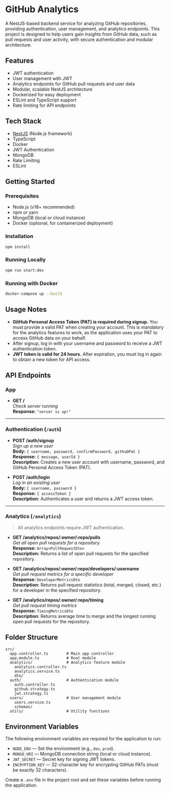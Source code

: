 # GitHub Analytics

A NestJS-based backend service for analyzing GitHub repositories, providing authentication, user management, and analytics endpoints. This project is designed to help users gain insights from GitHub data, such as pull requests and user activity, with secure authentication and modular architecture.

## Features
- JWT authentication
- User management with JWT
- Analytics endpoints for GitHub pull requests and user data
- Modular, scalable NestJS architecture
- Dockerized for easy deployment
- ESLint and TypeScript support
- Rate limiting for API endpoints

## Tech Stack
- [NestJS](https://nestjs.com/) (Node.js framework)
- TypeScript
- Docker
- JWT Authentication
- MongoDB
- Rate Limiting
- ESLint

## Getting Started

### Prerequisites
- Node.js (v18+ recommended)
- npm or yarn
- MongoDB (local or cloud instance)
- Docker (optional, for containerized deployment)

### Installation
```bash
npm install
```

### Running Locally
```bash
npm run start:dev
```

### Running with Docker
```bash
docker-compose up --build
```

## Usage Notes

- **GitHub Personal Access Token (PAT) is required during signup.** You must provide a valid PAT when creating your account. This is mandatory for the analytics features to work, as the application uses your PAT to access GitHub data on your behalf.
- After signup, log in with your username and password to receive a JWT authentication token.
- **JWT token is valid for 24 hours.** After expiration, you must log in again to obtain a new token for API access.

## API Endpoints

### App

- **GET /**  
  _Check server running_  
  **Response:** `"server is up!"`

---

### Authentication (`/auth`)

- **POST /auth/signup**  
  _Sign up a new user_  
  **Body:** `{ username, password, confirmPassword, githubPat }`  
  **Response:** `{ message, userId }`  
  **Description:** Creates a new user account with username, password, and GitHub Personal Access Token (PAT).

- **POST /auth/login**  
  _Log in an existing user_  
  **Body:** `{ username, password }`  
  **Response:** `{ accessToken }`  
  **Description:** Authenticates a user and returns a JWT access token.

---

### Analytics (`/analytics`)

> All analytics endpoints require JWT authentication.

- **GET /analytics/repos/:owner/:repo/pulls**  
  _Get all open pull requests for a repository_  
  **Response:** `Array<PullRequestDto>`  
  **Description:** Returns a list of open pull requests for the specified repository.

- **GET /analytics/repos/:owner/:repo/developers/:username**  
  _Get pull request metrics for a specific developer_  
  **Response:** `DeveloperMetricsDto`  
  **Description:** Returns pull request statistics (total, merged, closed, etc.) for a developer in the specified repository.

- **GET /analytics/repos/:owner/:repo/timing**  
  _Get pull request timing metrics_  
  **Response:** `TimingMetricsDto`  
  **Description:** Returns average time to merge and the longest running open pull requests for the repository.


## Folder Structure
```
src/
  app.controller.ts        # Main app controller
  app.module.ts            # Root module
  analytics/               # Analytics feature module
    analytics.controller.ts
    analytics.service.ts
    dto/
  auth/                    # Authentication module
    auth.controller.ts
    github.strategy.ts
    jwt.strategy.ts
  users/                   # User management module
    users.service.ts
    schemas/
  utils/                   # Utility functions
```

## Environment Variables

The following environment variables are required for the application to run:

- `NODE_ENV` — Set the environment (e.g., `dev`, `prod`).
- `MONGO_URI` — MongoDB connection string (local or cloud instance).
- `JWT_SECRET` — Secret key for signing JWT tokens.
- `ENCRYPTION_KEY` — 32-character key for encrypting GitHub PATs (must be exactly 32 characters).

Create a `.env` file in the project root and set these variables before running the application.

